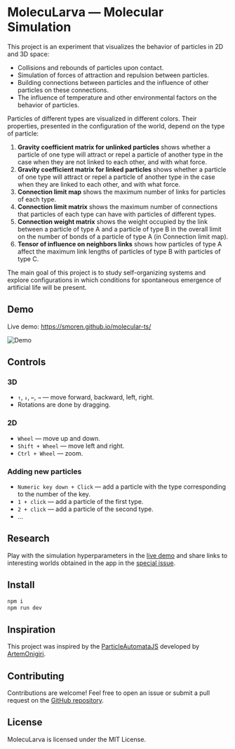 # MolecuLarva — Molecular Simulation

This project is an experiment that visualizes the behavior of particles
in 2D and 3D space:

* Collisions and rebounds of particles upon contact.
* Simulation of forces of attraction and repulsion between particles.
* Building connections between particles and the influence of other particles on these connections.
* The influence of temperature and other environmental factors on the behavior of particles.

Particles of different types are visualized in different colors. Their properties, presented in the configuration of the world, depend on the type of particle:

1. **Gravity coefficient matrix for unlinked particles** shows whether a particle of one type will attract or repel a particle of another type in the case when they are not linked to each other, and with what force.
2. **Gravity coefficient matrix for linked particles** shows whether a particle of one type will attract or repel a particle of another type in the case when they are linked to each other, and with what force.
3. **Connection limit map** shows the maximum number of links for particles of each type.
4. **Connection limit matrix** shows the maximum number of connections that particles of each type can have with particles of different types.
5. **Connection weight matrix** shows the weight occupied by the link between a particle of type A and a particle of type B in the overall limit on the number of bonds of a particle of type A (in Connection limit map).
6. **Tensor of influence on neighbors links** shows how particles of type A affect the maximum link lengths of particles of type B with particles of type C.

The main goal of this project is to study self-organizing systems and explore configurations in which conditions for 
spontaneous emergence of artificial life will be present.

## Demo

Live demo: https://smoren.github.io/molecular-ts/

![Demo](docs/demo.gif)

## Controls
### 3D
* `↑`, `↓`, `←`, `→` — move forward, backward, left, right.
* Rotations are done by dragging.

### 2D
* `Wheel` — move up and down.
* `Shift + Wheel` — move left and right.
* `Ctrl + Wheel` — zoom.

### Adding new particles
* `Numeric key down + Click` — add a particle with the type corresponding to the number of the key.
* `1 + click` — add a particle of the first type.
* `2 + click` — add a particle of the second type.
* ...

## Research

Play with the simulation hyperparameters in the [live demo](https://smoren.github.io/molecular-ts/) and share links
to interesting worlds obtained in the app in the [special issue](https://github.com/Smoren/molecular-ts/issues/1).

## Install

```bash
npm i
npm run dev
```

## Inspiration

This project was inspired by the [ParticleAutomataJS](https://github.com/artemonigiri/ParticleAutomataJS) 
developed by [ArtemOnigiri](https://github.com/artemonigiri).

## Contributing

Contributions are welcome! Feel free to open an issue or submit a pull request on the 
[GitHub repository](https://github.com/Smoren/molecular-ts).

## License

MolecuLarva is licensed under the MIT License.
